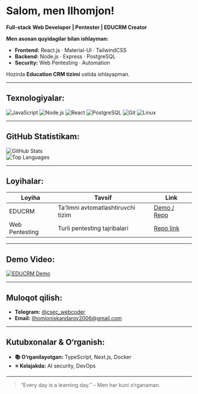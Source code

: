 # Salom, men Ilhomjon!

**Full-stack Web Developer | Pentester | EDUCRM Creator**

**Men asosan quyidagilar bilan ishlayman:**
- **Frontend:** React.js · Material-UI · TailwindCSS
- **Backend:** Node.js · Express · PostgreSQL
- **Security:** Web Pentesting · Automation

Hozirda **Education CRM tizimi** ustida ishlayapman.

---

##  Texnologiyalar:
![JavaScript](...badge...) ![Node.js](...) ![React](...) ![PostgreSQL](...) ![Git](...) ![Linux](...)

---

##  GitHub Statistikam:
![GitHub Stats](...)  
![Top Languages](...)

---

##  Loyihalar:
| Loyiha         | Tavsif                              | Link                         |
|----------------|--------------------------------------|------------------------------|
| EDUCRM         | Ta'limni avtomatlashtiruvchi tizim | [Demo / Repo](#)             |
| Web Pentesting | Turli pentesting tajribalari        | [Repo link](#)               |

---

##  Demo Video:
[![EDUCRM Demo](https://img.youtube.com/vi/YOUTUBE_VIDEO_ID/0.jpg)](https://www.youtube.com/watch?v=YOUTUBE_VIDEO_ID)

---

##  Muloqot qilish:
- **Telegram:** [@csec_webcoder](https://t.me/csec_webcoder)  
- **Email:** ilhomjoniskandarov2006@gmail.com

---

##  Kutubxonalar & O‘rganish:
- **📚 O‘rganilayotgan:** TypeScript, Next.js, Docker  
- **⭐ Kelajakda:** AI security, DevOps

---

> “Every day is a learning day.” – Men har kuni o‘rganaman.

